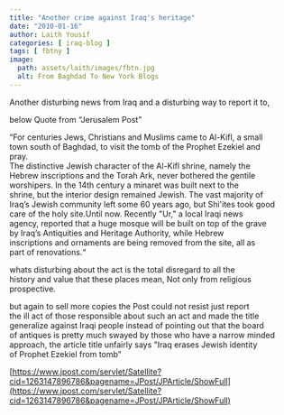 ```yaml
---
title: "Another crime against Iraq's heritage"
date: "2010-01-16"
author: Laith Yousif
categories: [ iraq-blog ]
tags: [ fbtny ]
image:
  path: assets/laith/images/fbtn.jpg
  alt: From Baghdad To New York Blogs
---
```


Another disturbing news from Iraq and a disturbing way to report it to,   

below Quote from “Jerusalem Post”

“For centuries Jews, Christians and Muslims came to Al-Kifl, a small  
town south of Baghdad, to visit the tomb of the Prophet Ezekiel and  
pray.  
The distinctive Jewish character of the Al-Kifl shrine, namely the  
Hebrew inscriptions and the Torah Ark, never bothered the gentile  
worshipers. In the 14th century a minaret was built next to the  
shrine, but the interior design remained Jewish. The vast majority of  
Iraq’s Jewish community left some 60 years ago, but Shi'ites took good  
care of the holy site.Until now. Recently "Ur,” a local Iraqi news  
agency, reported that a huge mosque will be built on top of the grave  
by Iraq’s Antiquities and Heritage Authority, while Hebrew  
inscriptions and ornaments are being removed from the site, all as  
part of renovations.“

whats disturbing about the act is the total disregard to all the  
history and value that these places mean, Not only from religious  
prospective.

but again to sell more copies the Post could not resist just report  
the ill act of those responsible about such an act and made the title  
generalize against Iraqi people instead of pointing out that the board  
of antiques is pretty much swayed by those who have a narrow minded  
approach, the article title unfairly says "Iraq erases Jewish identity  
of Prophet Ezekiel from tomb”

[https://www.jpost.com/servlet/Satellite?cid=1263147896786&pagename=JPost/JPArticle/ShowFull](https://www.jpost.com/servlet/Satellite?cid=1263147896786&pagename=JPost/JPArticle/ShowFull)
